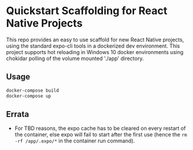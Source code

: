 # Quickstart Scaffolding for React Native Projects

This repo provides an easy to use scaffold for new React Native projects, using the standard expo-cli tools in a dockerized dev environment. This project supports hot reloading in Windows 10 docker environments using chokidar polling of the volume mounted './app' directory.

## Usage

```bash
docker-compose build
docker-compose up
```

## Errata

- For TBD reasons, the expo cache has to be cleared on every restart of the container, else expo will fail to start after the first use (hence the `rm -rf /app/.expo/*` in the container run command).
